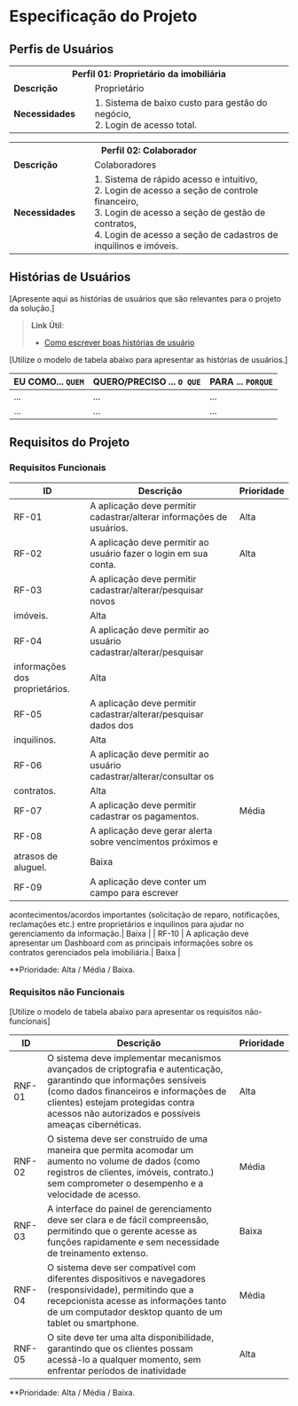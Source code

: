 # Especificação do Projeto

## Perfis de Usuários

<table>
<tbody>
<tr align=center>
<th colspan="2"><strong>Perfil 01: Proprietário da imobiliária  </th>
</tr>
<tr>
<td width="150px"><b>Descrição</b></td>
<td width="600px">Proprietário</td>
</tr>
<tr>
<td><b>Necessidades</b></td>
<td>1. Sistema de baixo custo para gestão do negócio, <br>2. Login de acesso total.</td>
</tr>
</tbody>
</table>

<table>
<tbody>
<tr align=center>
<th colspan="2"><strong>Perfil 02: Colaborador  </th>
</tr>
<tr>
<td width="150px"><b>Descrição</b></td>
<td width="600px">Colaboradores</td>
</tr>
<tr>
<td><b>Necessidades</b></td>
<td>1. Sistema de rápido acesso e intuitivo, <br>2. Login de acesso a seção de controle financeiro,<br>3. Login de acesso a seção de gestão de contratos, <br>4. Login de acesso a seção de cadastros de inquilinos e 
imóveis.</td>
</tr>
</tbody>
</table>


## Histórias de Usuários

[Apresente aqui as histórias de usuários que são relevantes para o projeto da solução.]

> **Link Útil**:
> - [Como escrever boas histórias de usuário](https://medium.com/vertice/como-escrever-boas-users-stories-hist%C3%B3rias-de-usu%C3%A1rios-b29c75043fac)

[Utilize o modelo de tabela abaixo para apresentar as histórias de usuários.]

|EU COMO... `QUEM`   | QUERO/PRECISO ... `O QUE` |PARA ... `PORQUE`                 |
|--------------------|---------------------------|----------------------------------|
| ...                | ...                       | ...                              |
| ...                | ...                       | ...                              |

## Requisitos do Projeto

### Requisitos Funcionais


|ID    | Descrição                | Prioridade |
|-------|---------------------------------|----|
| RF-01 | A aplicação deve permitir cadastrar/alterar informações de usuários.| Alta | 
| RF-02 | A aplicação deve permitir ao usuário fazer o login em sua conta.| Alta |
| RF-03 | A aplicação deve permitir cadastrar/alterar/pesquisar novos
imóveis. | Alta |
| RF-04 | A aplicação deve permitir ao usuário cadastrar/alterar/pesquisar
informações dos proprietários.| Alta |
| RF-05 | A aplicação deve permitir cadastrar/alterar/pesquisar dados dos
inquilinos.| Alta |
| RF-06 | A aplicação deve permitir ao usuário cadastrar/alterar/consultar os
contratos.| Alta |
| RF-07 | A aplicação deve permitir cadastrar os pagamentos.| Média |
| RF-08 | A aplicação deve gerar alerta sobre vencimentos próximos e
atrasos de aluguel.| Baixa |
| RF-09 | A aplicação deve conter um campo para escrever
acontecimentos/acordos importantes (solicitação de reparo,
notificações, reclamações etc.) entre proprietários e inquilinos
para ajudar no gerenciamento da informação.| Baixa |
| RF-10 | A aplicação deve apresentar um Dashboard com as principais
informações sobre os contratos gerenciados pela imobiliária.| Baixa |

**Prioridade: Alta / Média / Baixa. 

### Requisitos não Funcionais

[Utilize o modelo de tabela abaixo para apresentar os requisitos não-funcionais]

|ID        | Descrição               |Prioridade |
|-----------|-------------------------|----|
| RNF-01   | O sistema deve implementar mecanismos avançados de criptografia e autenticação, garantindo que informações sensíveis (como dados financeiros e informações de clientes) estejam protegidas contra acessos não autorizados e possíveis ameaças cibernéticas.    | Alta  | 
| RNF-02   | O sistema deve ser construído de uma maneira que permita acomodar um aumento no volume de dados (como registros de clientes, imóveis, contrato.) sem comprometer o desempenho e a velocidade de acesso.                | Média   | 
|RNF-03  |A interface do painel de gerenciamento deve ser clara e de fácil compreensão, permitindo que o gerente acesse as funções rapidamente e sem necessidade de treinamento extenso.  |Baixa|
|RNF-04  |O sistema deve ser compatível com diferentes dispositivos e navegadores (responsividade), permitindo que a recepcionista acesse as informações tanto de um computador desktop quanto de um tablet ou smartphone. |Média|
|RNF-05  |O site deve ter uma alta disponibilidade, garantindo que os clientes possam acessá-lo a qualquer momento, sem enfrentar períodos de inatividade |Alta|

**Prioridade: Alta / Média / Baixa. 
      
